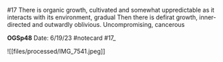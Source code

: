 #17
There is organic growth, cultivated and somewhat uppredictable as it interacts with its environment, gradual Then there is defirat growth, inner-directed and outwardly oblivious. Uncompromising, cancerous


**OGSp48** 
Date: 6/19/23
 #notecard
 #17_ 

![[files/processed/IMG_7541.jpeg]]